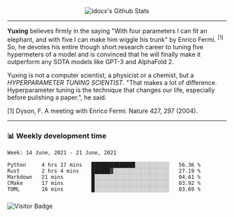 <div align="center">
    <img align="center" src="https://github-readme-stats.vercel.app/api?username=idocx&show_icons=true&count_private=true&hide_border=true" alt="idocx's Github Stats"></img>
</div>

---

**Yuxing** believes firmly in the saying "With four parameters I can fit an elephant, and with five I can make him wiggle his trunk" by Enrico Fermi. <sup>[1]</sup> So, he devotes his entire though short research career to tuning five hypermeters of a model and is convinced that he will finally make it outperform any SOTA models like GPT-3 and AlphaFold 2.

Yuxing is not a computer scientist, a physicist or a chemist, but a *HYPERPARAMETER TUNING SCIENTIST*. "That makes a lot of difference. Hyperparameter tuning is the technique that changes our life, especially before pulishing a paper.", he said.

[1] Dyson, F. A meeting with Enrico Fermi. Nature 427, 297 (2004).


---

### 📊 Weekly development time
<!--START_SECTION:waka-->
```text
Week: 14 June, 2021 - 21 June, 2021

Python     4 hrs 17 mins   ██████████████░░░░░░░░░░░   56.36 % 
Rust       2 hrs 4 mins    ██████▓░░░░░░░░░░░░░░░░░░   27.19 % 
Markdown   21 mins         █░░░░░░░░░░░░░░░░░░░░░░░░   04.61 % 
CMake      17 mins         █░░░░░░░░░░░░░░░░░░░░░░░░   03.92 % 
TOML       16 mins         █░░░░░░░░░░░░░░░░░░░░░░░░   03.69 % 
```
<!--END_SECTION:waka-->

### 

![Visitor Badge](https://visitor-badge.laobi.icu/badge?page_id=idocx.idocx)